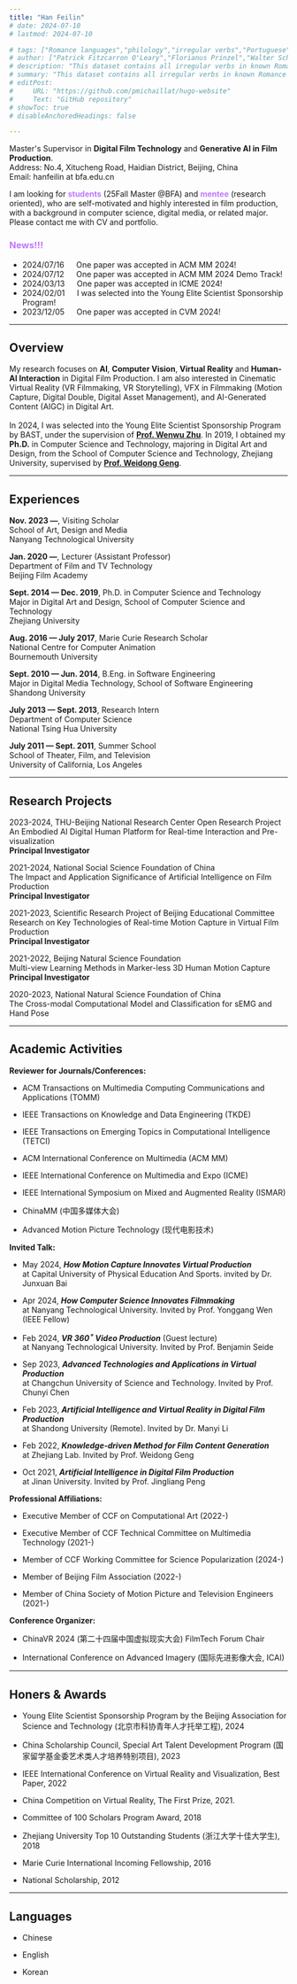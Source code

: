 ```yaml
---
title: "Han Feilin" 
# date: 2024-07-10
# lastmod: 2024-07-10

# tags: ["Romance languages","philology","irregular verbs","Portuguese","Italian","French","Spanish"]
# author: ["Patrick Fitzcarron O'Leary","Florianus Prinzel","Walter Schoeffler-Henschell","Detlev Amadeus Unterholzer", "Dieter Vogelsang","Moritz-Maria von Igelfeld"]
# description: "This dataset contains all irregular verbs in known Romance languages."
# summary: "This dataset contains all irregular verbs in known Romance languages."
# editPost:
#     URL: "https://github.com/pmichaillat/hugo-website"
#     Text: "GitHub repository"
# showToc: true
# disableAnchoredHeadings: false

---
```

Master's Supervisor in **Digital Film Technology** and **Generative AI in Film Production**. 
<br>
Address: No.4, Xitucheng Road, Haidian District, Beijing, China
<br>
Email: hanfeilin at bfa.edu.cn
<br>
<!-- <br><br> -->
I am looking for <font color=' BE77FF '>**students**</font> (25Fall Master @BFA) and <font color=' BE77FF '>**mentee**</font> (research oriented), who are self-motivated and highly interested in film production, with a background in computer science, digital media, or related major. Please contact me with CV and portfolio.

### <font color=' BE77FF '> News!!! </font>


+ 2024/07/16 &emsp;  One paper was accepted in ACM MM 2024!<br>
+ 2024/07/12 &emsp;  One paper was accepted in ACM MM 2024 Demo Track!<br>
+ 2024/03/13 &emsp;  One paper was accepted in ICME 2024!<br>
+ 2024/02/01 &emsp;  I was selected into the Young Elite Scientist Sponsorship Program!<br>
+ 2023/12/05 &emsp;  One paper was accepted in CVM 2024!<br>


---

## Overview

My research focuses on **AI**, **Computer Vision**, **Virtual Reality** and **Human-AI Interaction** in Digital Film Production.
I am also interested in Cinematic Virtual Reality (VR Filmmaking, VR Storytelling), 
VFX in Filmmaking (Motion Capture, Digital Double, Digital Asset Management), 
and AI-Generated Content (AIGC) in Digital Art.
<br><br>
In 2024, I was selected into the Young Elite Scientist Sponsorship Program by BAST, under the supervision of [**Prof. Wenwu Zhu**](https://www.cs.tsinghua.edu.cn/csen/info/1306/4336.htm). 
In 2019, I obtained my **Ph.D.** in Computer Science and Technology, majoring in Digital Art and Design, 
from the School of Computer Science and Technology, Zhejiang University, supervised by [**Prof. Weidong Geng**](https://person.zju.edu.cn/en/capggeng#0). 


---

## Experiences

**Nov. 2023 —**, Visiting Scholar
<br>
School of Art, Design and Media
<br>
Nanyang Technological University


**Jan. 2020 —**, Lecturer (Assistant Professor)
<br>
Department of Film and TV Technology
<br>
Beijing Film Academy


**Sept. 2014 — Dec. 2019**, Ph.D. in Computer Science and Technology
<br>
Major in Digital Art and Design, School of Computer Science and Technology
<br>
Zhejiang University


**Aug. 2016 — July 2017**, Marie Curie Research Scholar
<br>
National Centre for Computer Animation
<br>
Bournemouth University


**Sept. 2010 — Jun. 2014**, B.Eng. in Software Engineering
<br>
Major in Digital Media Technology, School of Software Engineering
<br>
Shandong University


**July 2013 — Sept. 2013**, Research Intern
<br>
Department of Computer Science
<br>
National Tsing Hua University

**July 2011 — Sept. 2011**, Summer School
<br>
School of Theater, Film, and Television
<br>
University of California, Los Angeles


---

## Research Projects

2023-2024, THU-Beijing National Research Center Open Research Project
<br>
An Embodied AI Digital Human Platform for Real-time Interaction and Pre-visualization
<br>
**Principal Investigator**


2021-2024, National Social Science Foundation of China
<br>
The Impact and Application Significance of Artificial Intelligence on Film Production
<br>
**Principal Investigator**


2021-2023, Scientific Research Project of Beijing Educational Committee
<br>
Research on Key Technologies of Real-time Motion Capture in Virtual Film Production
<br>
**Principal Investigator**


2021-2022, Beijing Natural Science Foundation
<br>
Multi-view Learning Methods in Marker-less 3D Human Motion Capture
<br>
**Principal Investigator**


2020-2023, National Natural Science Foundation of China
<br>
The Cross-modal Computational Model and Classification for sEMG and Hand Pose



<!-- + Construction of the Spanish and French datasets: [paper](https://pascalmichaillat.org/2.pdf) -->


---

## Academic Activities


**Reviewer for Journals/Conferences:**

+ ACM Transactions on Multimedia Computing Communications and Applications (TOMM)

+ IEEE Transactions on Knowledge and Data Engineering (TKDE)

+ IEEE Transactions on Emerging Topics in Computational Intelligence (TETCI)

+ ACM International Conference on Multimedia (ACM MM)

+ IEEE International Conference on Multimedia and Expo (ICME)

+ IEEE International Symposium on Mixed and Augmented Reality (ISMAR)

+ ChinaMM (中国多媒体大会)

+ Advanced Motion Picture Technology (现代电影技术)


**Invited Talk:**

+ May 2024, ***How Motion Capture Innovates Virtual Production***<br>
at Capital University of Physical Education And Sports. invited by Dr. Junxuan Bai

+ Apr 2024, ***How Computer Science Innovates Filmmaking***<br>
at Nanyang Technological University. Invited by Prof. Yonggang Wen (IEEE Fellow)

+ Feb 2024, ***VR 360${^\circ}$ Video Production*** (Guest lecture)<br>
at Nanyang Technological University. Invited by Prof. Benjamin Seide

+ Sep 2023, ***Advanced Technologies and Applications in Virtual Production***<br>
at Changchun University of Science and Technology. Invited by Prof. Chunyi Chen

+ Feb 2023, ***Artificial Intelligence and Virtual Reality in Digital Film Production***<br>
at Shandong University (Remote). Invited by Dr. Manyi Li

+ Feb 2022, ***Knowledge-driven Method for Film Content Generation***<br>
at Zhejiang Lab. Invited by Prof. Weidong Geng

+ Oct 2021, ***Artificial Intelligence in Digital Film Production***<br>
at Jinan University. Invited by Prof. Jingliang Peng

**Professional Affiliations:**

+ Executive Member of CCF on Computational Art (2022-)

+ Executive Member of CCF Technical Committee on Multimedia Technology (2021-)

+ Member of CCF Working Committee for Science Popularization (2024-)

+ Member of Beijing Film Association (2022-)

+ Member of China Society of Motion Picture and Television Engineers (2021-)


**Conference Organizer:**

+ ChinaVR 2024 (第二十四届中国虚拟现实大会) FilmTech Forum Chair

+ International Conference on Advanced Imagery (国际先进影像大会, ICAI)


---


## Honers & Awards


+ Young Elite Scientist Sponsorship Program by the Beijing Association for Science and Technology (北京市科协青年人才托举工程), 2024

+ China Scholarship Council, Special Art Talent Development Program (国家留学基金委艺术类人才培养特别项目), 2023

+ IEEE International Conference on Virtual Reality and Visualization, Best Paper, 2022

+ China Competition on Virtual Reality, The First Prize, 2021.

+ Committee of 100 Scholars Program Award, 2018

+ Zhejiang University Top 10 Outstanding Students (浙江大学十佳大学生), 2018

+ Marie Curie International Incoming Fellowship, 2016

+ National Scholarship, 2012

---


## Languages

+ Chinese

+ English

+ Korean
